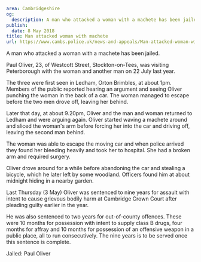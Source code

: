 ```yaml
area: Cambridgeshire
og:
  description: A man who attacked a woman with a machete has been jailed.
publish:
  date: 8 May 2018
title: Man attacked woman with machete
url: https://www.cambs.police.uk/news-and-appeals/Man-attacked-woman-with-machete-Oliver
```

A man who attacked a woman with a machete has been jailed.

Paul Oliver, 23, of Westcott Street, Stockton-on-Tees, was visiting Peterborough with the woman and another man on 22 July last year.

The three were first seen in Ledham, Orton Brimbles, at about 1pm. Members of the public reported hearing an argument and seeing Oliver punching the woman in the back of a car. The woman managed to escape before the two men drove off, leaving her behind.

Later that day, at about 9.20pm, Oliver and the man and woman returned to Ledham and were arguing again. Oliver started waving a machete around and sliced the woman's arm before forcing her into the car and driving off, leaving the second man behind.

The woman was able to escape the moving car and when police arrived they found her bleeding heavily and took her to hospital. She had a broken arm and required surgery.

Oliver drove around for a while before abandoning the car and stealing a bicycle, which he later left by some woodland. Officers found him at about midnight hiding in a nearby garden.

Last Thursday (3 May) Oliver was sentenced to nine years for assault with intent to cause grievous bodily harm at Cambridge Crown Court after pleading guilty earlier in the year.

He was also sentenced to two years for out-of-county offences. These were 10 months for possession with intent to supply class B drugs, four months for affray and 10 months for possession of an offensive weapon in a public place, all to run consecutively. The nine years is to be served once this sentence is complete.

Jailed: Paul Oliver

